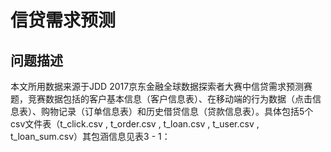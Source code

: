 # 信贷需求预测
## 问题描述
本文所用数据来源于JDD 2017京东金融全球数据探索者大赛中信贷需求预测赛题，竞赛数据包括的客户基本信息（客户信息表）、在移动端的行为数据（点击信息表）、购物记录（订单信息表）和历史借贷信息（贷款信息表）。具体包括5个csv文件表（t_click.csv , t_order.csv , t_loan.csv , t_user.csv , t_loan_sum.csv）其包涵信息见表3 - 1：
